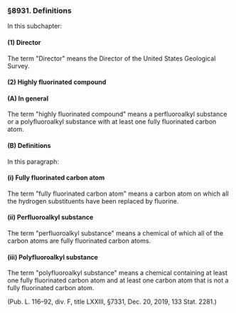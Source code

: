 ### §8931. Definitions ###

In this subchapter:

#### (1) Director ####

The term "Director" means the Director of the United States Geological Survey.

#### (2) Highly fluorinated compound ####

#### (A) In general ####

The term "highly fluorinated compound" means a perfluoroalkyl substance or a polyfluoroalkyl substance with at least one fully fluorinated carbon atom.

#### (B) Definitions ####

In this paragraph:

#### (i) Fully fluorinated carbon atom ####

The term "fully fluorinated carbon atom" means a carbon atom on which all the hydrogen substituents have been replaced by fluorine.

#### (ii) Perfluoroalkyl substance ####

The term "perfluoroalkyl substance" means a chemical of which all of the carbon atoms are fully fluorinated carbon atoms.

#### (iii) Polyfluoroalkyl substance ####

The term "polyfluoroalkyl substance" means a chemical containing at least one fully fluorinated carbon atom and at least one carbon atom that is not a fully fluorinated carbon atom.

(Pub. L. 116–92, div. F, title LXXIII, §7331, Dec. 20, 2019, 133 Stat. 2281.)